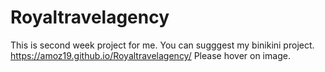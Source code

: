 # Royaltravelagency
This is second week project for me. You can sugggest my binikini project.
https://amoz19.github.io/Royaltravelagency/
Please hover on image.
